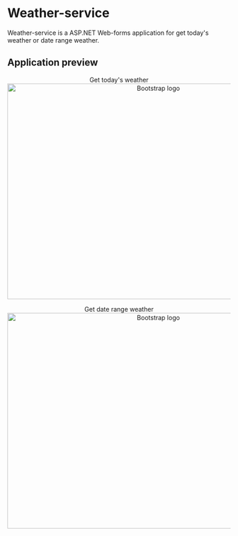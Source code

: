 # Weather-service
Weather-service is a ASP.NET Web-forms application for get today's weather or date range weather.

## Application preview

<p align="center">
  Get today's weather
  <img src="https://i.imgur.com/kQnKQSK.png" alt="Bootstrap logo" width="666" height="486">
</p>

<p align="center">
  Get date range weather
  <img src="https://i.imgur.com/8fNzMKO.png" alt="Bootstrap logo" width="666" height="486">
</p>

